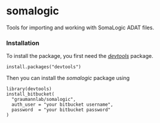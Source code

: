 # somalogic

Tools for importing and working with SomaLogic ADAT files.

### Installation

To install the package, you first need the 
[*devtools*](https://github.com/hadley/devtools) package.

```{r}
install.packages("devtools")
```

Then you can install the *somalogic* package using

```{r}
library(devtools)
install_bitbucket(
  "graumannlab/somalogic",
  auth_user = "your bitbucket username", 
  password  = "your bitbucket password"  
)
```
